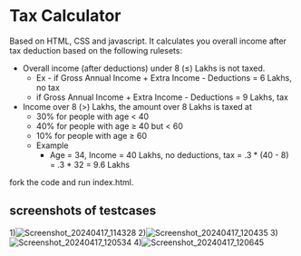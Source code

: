 
# Tax Calculator

Based on HTML, CSS and javascript. It calculates you overall income after tax deduction based on the following rulesets:
- Overall income (after deductions) under 8 (≤) Lakhs is not taxed.
    - Ex - if Gross Annual Income + Extra Income - Deductions =  6 Lakhs, no tax
    - if Gross Annual Income + Extra Income - Deductions =  9 Lakhs, tax
- Income over 8 (>) Lakhs, the amount over 8 Lakhs is taxed at
    - 30% for people with age < 40
    - 40% for people with age ≥ 40 but < 60
    - 10% for people with age ≥ 60
    - Example
        - Age = 34, Income = 40 Lakhs, no deductions, tax = .3 * (40 - 8) = .3 * 32 = 9.6 Lakhs

fork the code and run index.html.



## screenshots of testcases

1)![Screenshot_20240417_114328](https://github.com/spirit-bomb/tax_calculator/assets/136380969/b6dba4df-c60c-4bad-b3eb-43bf105042cd)
2)![Screenshot_20240417_120435](https://github.com/spirit-bomb/tax_calculator/assets/136380969/e377bb91-60b2-4e88-a240-660cc69274db)
3)![Screenshot_20240417_120534](https://github.com/spirit-bomb/tax_calculator/assets/136380969/fa97537c-ec13-4541-b310-5d0a1003e40c)
4)![Screenshot_20240417_120645](https://github.com/spirit-bomb/tax_calculator/assets/136380969/edc69678-b54c-4082-a3b6-36fff5d2bb8f)
